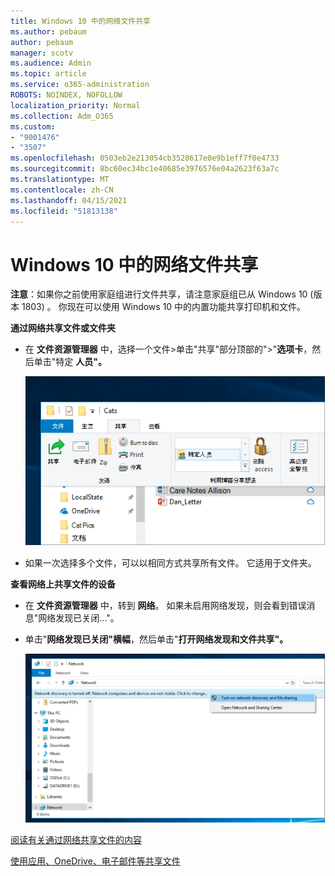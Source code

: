 ```yaml
---
title: Windows 10 中的网络文件共享
ms.author: pebaum
author: pebaum
manager: scotv
ms.audience: Admin
ms.topic: article
ms.service: o365-administration
ROBOTS: NOINDEX, NOFOLLOW
localization_priority: Normal
ms.collection: Adm_O365
ms.custom:
- "9001476"
- "3507"
ms.openlocfilehash: 0503eb2e213054cb3528617e0e9b1eff7f0e4733
ms.sourcegitcommit: 8bc60ec34bc1e40685e3976576e04a2623f63a7c
ms.translationtype: MT
ms.contentlocale: zh-CN
ms.lasthandoff: 04/15/2021
ms.locfileid: "51813138"
---
```

# <a name="file-sharing-over-a-network-in-windows-10"></a>Windows 10 中的网络文件共享

**注意**：如果你之前使用家庭组进行文件共享，请注意家庭组已从 Windows 10 (版本 1803) 。 你现在可以使用 Windows 10 中的内置功能共享打印机和文件。

**通过网络共享文件或文件夹**

- 在 **文件资源管理器** 中，选择一个文件>单击"共享"部分顶部的">"**选项卡**，然后单击"特定 **人员"。**

    ![与特定人员共享文件。](media/share-with-specific-people.png)
          
- 如果一次选择多个文件，可以以相同方式共享所有文件。 它适用于文件夹。

**查看网络上共享文件的设备**

- 在 **文件资源管理器** 中，转到 **网络**。 如果未启用网络发现，则会看到错误消息"网络发现已关闭..."。

- 单击"**网络发现已关闭"横幅**，然后单击"**打开网络发现和文件共享"。**

    ![打开网络发现和文件共享。](media/turn-on-network-discovery.png)

[阅读有关通过网络共享文件的内容](https://support.microsoft.com/help/4092694/windows-10-file-sharing-over-a-network)

[使用应用、OneDrive、电子邮件等共享文件](https://support.microsoft.com/help/4027674/windows-10-share-files-in-file-explorer)

